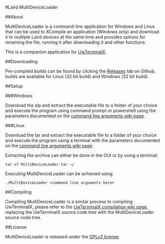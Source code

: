 #Laird MultiDeviceLoader

##About

MultiDeviceLoader is a command-line application for Windows and Linux that can be used to XCompile an application (Windows only) and download it to multiple Laird devices at the same time and provides options for renaming the file, running it after downloading it and other functions.

This is a companion application for [UwTerminalX](https://github.com/LairdCP/UwTerminalX).

##Downloading

Pre-compiled builds can be found by clicking the [Releases](https://github.com/LairdCP/MultiDeviceLoader/releases) tab on Github, builds are available for Linux (32 bit build) and Windows (32 bit build).

##Setup

###Windows

Download the zip and extract the executable file to a folder of your choice and execute the program using command prompt or powershell using the parameters documented on the [command line arguments wiki page](https://github.com/LairdCP/MultiDeviceLoader/wiki/Command-line-arguments).

###Linux

Download the tar and extract the executable file to a folder of your choice and execute the program using a terminal with the parameters documented on the [command line arguments wiki page](https://github.com/LairdCP/MultiDeviceLoader/wiki/Command-line-arguments).

Extracting the archive can either be done in the GUI or by using a terminal:

	tar xf MultiDeviceLoader.tar ~/

Executing MultiDeviceLoader can be achieved using

	./MultiDeviceLoader <command line arguments here>

##Compiling

Compiling MultiDeviceLoader is a similar process to compiling UwTerminalX, please refer to the [UwTerminalX compilation wiki page](https://github.com/LairdCP/UwTerminalX/wiki/Compiling), replacing the UwTerminalX source code tree with the MultiDeviceLoader source code tree.

##License

MultiDeviceLoader is released under the [GPLv3 license](https://github.com/LairdCP/MultiDeviceLoader/blob/master/LICENSE).